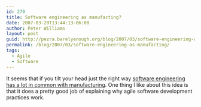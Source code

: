 ```yaml
---
id: 270
title: Software engineering as manufacting?
date: 2007-03-20T13:44:13-06:00
author: Peter Williams
layout: post
guid: http://pezra.barelyenough.org/blog/2007/03/software-engineering-as-manufacting/
permalink: /blog/2007/03/software-engineering-as-manufacting/
tags:
  - Agile
  - Software
---
```

It seems that if you tilt your head just the right way [software engineering has a lot in common with manufacturing](http://alistair.cockburn.us/index.php/What_engineering_has_in_common_with_manufacturing_and_why_it_matters). One thing I like about this idea is that it does a pretty good job of explaining why agile software development practices work.